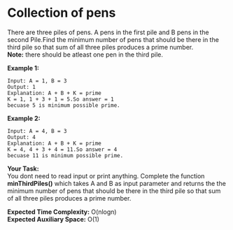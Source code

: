 # Collection of pens
There are three piles of pens. A pens in the first pile and B pens in the second Pile.Find the minimum number of pens that should be there in the third pile so that sum of all three piles produces a prime number.<br>
**Note:** there should be atleast one pen in the third pile.

**Example 1:**
```
Input: A = 1, B = 3
Output: 1
Explanation: A + B + K = prime
K = 1, 1 + 3 + 1 = 5.So answer = 1
becuase 5 is minimum possible prime. 
```
**Example 2:**
```
Input: A = 4, B = 3
Output: 4
Explanation: A + B + K = prime
K = 4, 4 + 3 + 4 = 11.So answer = 4
becuase 11 is minimum possible prime.
```
**Your Task:**<br>
You dont need to read input or print anything. Complete the function **minThirdPiles()** which takes A and B as input parameter and returns the the minimum number of pens that should be there in the third pile so that sum of all three piles produces a prime number.

**Expected Time Complexity:** O(nlogn)<br>
**Expected Auxiliary Space:** O(1)
